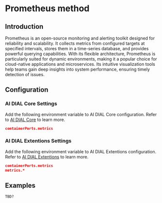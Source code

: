 # Prometheus method
## Introduction
Prometheus is an open-source monitoring and alerting toolkit designed for reliability and scalability. It collects metrics from configured targets at specified intervals, stores them in a time-series database, and provides powerful querying capabilities. With its flexible architecture, Prometheus is particularly suited for dynamic environments, making it a popular choice for cloud-native applications and microservices. Its intuitive visualization tools help teams gain deep insights into system performance, ensuring timely detection of issues.
## Configuration
### AI DIAL Core Settings
Add the following environment variable to AI DIAL Core configuration. Refer to [AI DIAL Core](https://github.com/epam/ai-dial-helm/tree/main/charts/dial-core) to learn more.
```json
containerPorts.metrics
```
### AI DIAL Extentions Settings
Add the following environment variable to AI DIAL Extentions configuration. Refer to [AI DIAL Extentions](https://github.com/epam/ai-dial-helm/tree/main/charts/dial-extension) to learn more.
```json
containerPorts.metrics
metrics.*
```

## Examples
```
TBD?
```
